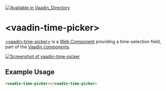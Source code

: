 [![Available in Vaadin_Directory](https://img.shields.io/vaadin-directory/v/vaadin/vaadin-time-picker.svg)](https://vaadin.com/directory/component/vaadin/vaadin-time-picker)

# &lt;vaadin-time-picker&gt;

[&lt;vaadin-time-picker&gt;](https://vaadin.com/components/vaadin-time-picker) is a [Web Component](http://webcomponents.org) providing a time-selection field, part of the [Vaadin components](https://vaadin.com/components).

[<img src="https://raw.githubusercontent.com/vaadin/vaadin-time-picker/master/screenshot.gif" alt="Screenshot of vaadin-time-picker">](https://vaadin.com/components/vaadin-time-picker)

## Example Usage

```html
<vaadin-time-picker></vaadin-time-picker>
```
